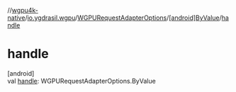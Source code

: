//[wgpu4k-native](../../../../index.md)/[io.ygdrasil.wgpu](../../index.md)/[WGPURequestAdapterOptions](../index.md)/[[android]ByValue](index.md)/[handle](handle.md)

# handle

[android]\
val [handle](handle.md): WGPURequestAdapterOptions.ByValue